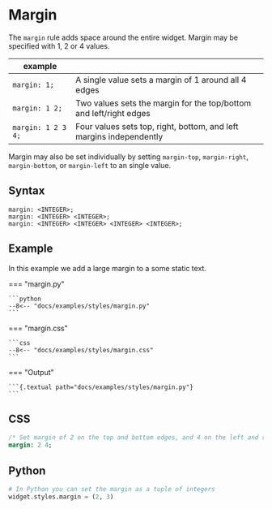 # Margin

The `margin` rule adds space around the entire widget. Margin may be specified with 1, 2 or 4 values.

| example            |                                                                     |
| ------------------ | ------------------------------------------------------------------- |
| `margin: 1;`       | A single value sets a margin of 1 around all 4 edges                |
| `margin: 1 2;`     | Two values sets the margin for the top/bottom and left/right edges  |
| `margin: 1 2 3 4;` | Four values sets top, right, bottom, and left margins independently |

Margin may also be set individually by setting `margin-top`, `margin-right`, `margin-bottom`, or `margin-left` to an single value.

## Syntax

```
margin: <INTEGER>;
margin: <INTEGER> <INTEGER>;
margin: <INTEGER> <INTEGER> <INTEGER> <INTEGER>;
```

## Example

In this example we add a large margin to a some static text.

=== "margin.py"

    ```python
    --8<-- "docs/examples/styles/margin.py"
    ```

=== "margin.css"

    ```css
    --8<-- "docs/examples/styles/margin.css"
    ```

=== "Output"

    ```{.textual path="docs/examples/styles/margin.py"}
    ```

## CSS

```sass
/* Set margin of 2 on the top and bottom edges, and 4 on the left and right */
margin: 2 4;
```

## Python

```python
# In Python you can set the margin as a tuple of integers
widget.styles.margin = (2, 3)
```
